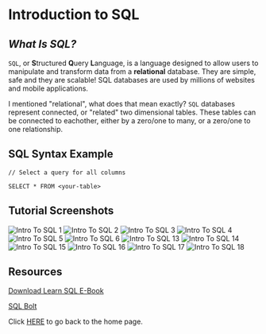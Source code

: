#  Introduction to SQL

## _What Is SQL?_

`SQL`, or **S**tructured **Q**uery **L**anguage, is a language designed to allow users to manipulate and transform data from a **relational** database.
They are simple, safe and they are scalable!  SQL databases are used by millions of websites and mobile applications.

I mentioned "relational", what does that mean exactly?  `SQL` databases represent connected, or "related" two dimensional tables.  These tables can be connected to eachother, either by a zero/one to many, or a zero/one to one relationship.

## SQL Syntax Example

``` 
// Select a query for all columns

SELECT * FROM <your-table>
```
## Tutorial Screenshots

![Intro To SQL 1](./assets/intro-to-sql/intro-to-sql-1.png)
![Intro To SQL 2](./assets/intro-to-sql/intro-to-sql-2.png)
![Intro To SQL 3](./assets/intro-to-sql/intro-to-sql-3.png)
![Intro To SQL 4](./assets/intro-to-sql/intro-to-sql-4.png)
![Intro To SQL 5](./assets/intro-to-sql/intro-to-sql-5.png)
![Intro To SQL 6](./assets/intro-to-sql/intro-to-sql-6.png)
![Intro To SQL 13](./assets/intro-to-sql/intro-to-sql-13.png)
![Intro To SQL 14](./assets/intro-to-sql/intro-to-sql-14.png)
![Intro To SQL 15](./assets/intro-to-sql/intro-to-sql-15.png)
![Intro To SQL 16](./assets/intro-to-sql/intro-to-sql-16.png)
![Intro To SQL 17](./assets/intro-to-sql/intro-to-sql-17.png)
![Intro To SQL 18](./assets/intro-to-sql/intro-to-sql-18.png)

## Resources

[Download Learn SQL E-Book](https://landing.chartio.com/download-learn-sql)

[SQL Bolt](https://sqlbolt.com/)

Click [HERE](README.md) to go back to the home page.